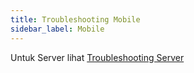 ```yaml
---
title: Troubleshooting Mobile
sidebar_label: Mobile
---
```



Untuk Server lihat [Troubleshooting Server](troubleshoot_server)

